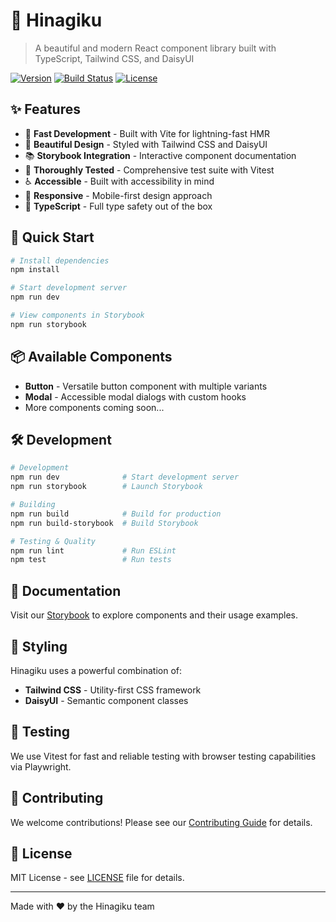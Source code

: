 # 🌸 Hinagiku

> A beautiful and modern React component library built with TypeScript, Tailwind CSS, and DaisyUI

[![Version](https://img.shields.io/npm/v/hinagiku?style=flat-square)](https://www.npmjs.com/package/hinagiku)
[![Build Status](https://img.shields.io/github/actions/workflow/status/username/hinagiku/ci.yml?style=flat-square)](https://github.com/username/hinagiku/actions)
[![License](https://img.shields.io/github/license/username/hinagiku?style=flat-square)](LICENSE)

## ✨ Features

- 🚀 **Fast Development** - Built with Vite for lightning-fast HMR
- 🎨 **Beautiful Design** - Styled with Tailwind CSS and DaisyUI
- 📚 **Storybook Integration** - Interactive component documentation
- 🧪 **Thoroughly Tested** - Comprehensive test suite with Vitest
- ♿ **Accessible** - Built with accessibility in mind
- 📱 **Responsive** - Mobile-first design approach
- 🔧 **TypeScript** - Full type safety out of the box

## 🚀 Quick Start

```bash
# Install dependencies
npm install

# Start development server
npm run dev

# View components in Storybook
npm run storybook
```

## 📦 Available Components

- **Button** - Versatile button component with multiple variants
- **Modal** - Accessible modal dialogs with custom hooks
- More components coming soon...

## 🛠️ Development

```bash
# Development
npm run dev              # Start development server
npm run storybook        # Launch Storybook

# Building
npm run build            # Build for production
npm run build-storybook  # Build Storybook

# Testing & Quality
npm run lint             # Run ESLint
npm test                 # Run tests
```

## 📖 Documentation

Visit our [Storybook](https://your-storybook-url.com) to explore components and their usage examples.

## 🎨 Styling

Hinagiku uses a powerful combination of:
- **Tailwind CSS** - Utility-first CSS framework
- **DaisyUI** - Semantic component classes

## 🧪 Testing

We use Vitest for fast and reliable testing with browser testing capabilities via Playwright.

## 🤝 Contributing

We welcome contributions! Please see our [Contributing Guide](CONTRIBUTING.md) for details.

## 📄 License

MIT License - see [LICENSE](LICENSE) file for details.

---

Made with ❤️ by the Hinagiku team
